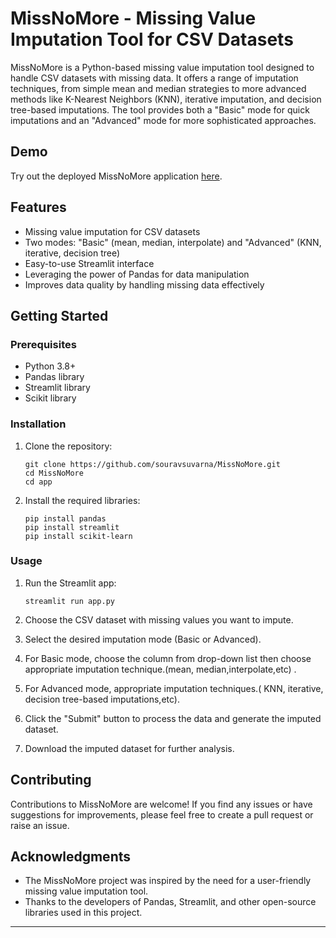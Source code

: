# MissNoMore - Missing Value Imputation Tool for CSV Datasets

MissNoMore is a Python-based missing value imputation tool designed to handle CSV datasets with missing data. It offers a range of imputation techniques, from simple mean and median strategies to more advanced methods like K-Nearest Neighbors (KNN), iterative imputation, and decision tree-based imputations. The tool provides both a "Basic" mode for quick imputations and an "Advanced" mode for more sophisticated approaches.

## Demo

Try out the deployed MissNoMore application [here](https://missnomore.streamlit.app/).

## Features

- Missing value imputation for CSV datasets
- Two modes: "Basic" (mean, median, interpolate) and "Advanced" (KNN, iterative, decision tree)
- Easy-to-use Streamlit interface
- Leveraging the power of Pandas for data manipulation
- Improves data quality by handling missing data effectively

## Getting Started

### Prerequisites

- Python 3.8+
- Pandas library
- Streamlit library
- Scikit library

### Installation

1. Clone the repository:

   ```
   git clone https://github.com/souravsuvarna/MissNoMore.git
   cd MissNoMore
   cd app
   ```
3. Install the required libraries:
   ```
   pip install pandas
   pip install streamlit
   pip install scikit-learn
   ```

### Usage

1. Run the Streamlit app:
   ```
   streamlit run app.py
   ```

2. Choose the CSV dataset with missing values you want to impute.

3. Select the desired imputation mode (Basic or Advanced).

4. For Basic mode, choose the column from drop-down list then choose appropriate imputation technique.(mean, median,interpolate,etc) .

5. For Advanced mode, appropriate imputation techniques.( KNN, iterative, decision tree-based imputations,etc).

6. Click the "Submit" button to process the data and generate the imputed dataset.

7. Download the imputed dataset for further analysis.

## Contributing

Contributions to MissNoMore are welcome! If you find any issues or have suggestions for improvements, please feel free to create a pull request or raise an issue.


## Acknowledgments

- The MissNoMore project was inspired by the need for a user-friendly missing value imputation tool.
- Thanks to the developers of Pandas, Streamlit, and other open-source libraries used in this project.

---



